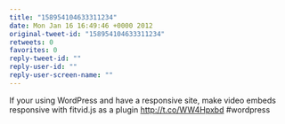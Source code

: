 ```yaml
---
title: "158954104633311234"
date: Mon Jan 16 16:49:46 +0000 2012
original-tweet-id: "158954104633311234"
retweets: 0
favorites: 0
reply-tweet-id: ""
reply-user-id: ""
reply-user-screen-name: ""
---
```

If your using WordPress and have a responsive site, make video embeds responsive with fitvid.js as a plugin http://t.co/WW4Hpxbd #wordpress

